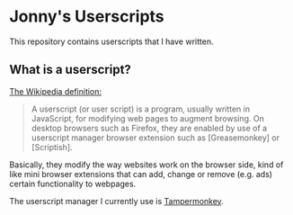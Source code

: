 # Jonny's Userscripts

This repository contains userscripts that I have written.

## What is a userscript?

[The Wikipedia definition:](https://en.wikipedia.org/wiki/Userscript)
>A userscript (or user script) is a program, usually written in JavaScript, for modifying web pages to augment browsing. On desktop browsers such as Firefox, they are enabled by use of a userscript manager browser extension such as [Greasemonkey] or [Scriptish].

Basically, they modify the way websites work on the browser side, kind of like mini browser extensions that can add, change or remove (e.g. ads) certain functionality to webpages.

The userscript manager I currently use is [Tampermonkey](https://tampermonkey.net/).
